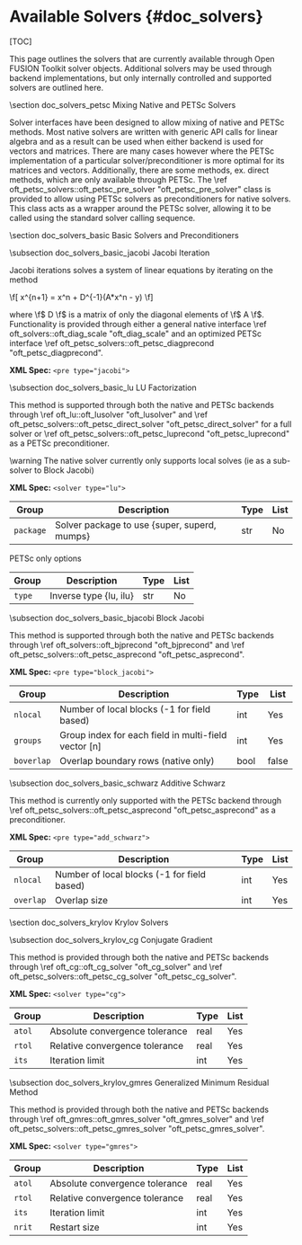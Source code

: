 Available Solvers     {#doc_solvers}
=================

[TOC]

This page outlines the solvers that are currently available through Open FUSION Toolkit solver objects. Additional
solvers may be used through backend implementations, but only internally controlled and supported solvers
are outlined here.

\section doc_solvers_petsc Mixing Native and PETSc Solvers

Solver interfaces have been designed to allow mixing of native and PETSc methods. Most native solvers are
written with generic API calls for linear algebra and as a result can be used when either backend is used
for vectors and matrices. There are many cases however where the PETSc implementation of a particular
solver/preconditioner is more optimal for its matrices and vectors. Additionally, there are some
methods, ex. direct methods, which are only available through PETSc. The
\ref oft_petsc_solvers::oft_petsc_pre_solver "oft_petsc_pre_solver" class is provided to allow using PETSc
solvers as preconditioners for native solvers. This class acts as a wrapper around the PETSc solver, allowing
it to be called using the standard solver calling sequence.  

\section doc_solvers_basic Basic Solvers and Preconditioners

\subsection doc_solvers_basic_jacobi Jacobi Iteration

Jacobi iterations solves a system of linear equations by iterating on the method

\f[ x^{n+1} = x^n + D^{-1}(A*x^n - y) \f]

where \f$ D \f$ is a matrix of only the diagonal elements of \f$ A \f$. Functionality is provided through
either a general native interface \ref oft_solvers::oft_diag_scale "oft_diag_scale" and an optimized PETSc
interface \ref oft_petsc_solvers::oft_petsc_diagprecond "oft_petsc_diagprecond".

**XML Spec:** `<pre type="jacobi">`

\subsection doc_solvers_basic_lu LU Factorization

This method is supported through both the native and PETSc backends through
\ref oft_lu::oft_lusolver "oft_lusolver" and
\ref oft_petsc_solvers::oft_petsc_direct_solver "oft_petsc_direct_solver" for a full solver or
\ref oft_petsc_solvers::oft_petsc_luprecond "oft_petsc_luprecond" as a PETSc preconditioner.

\warning The native solver currently only supports local solves (ie as a sub-solver to Block Jacobi)

**XML Spec:** `<solver type="lu">`

| Group      | Description | Type      | List |
|------------|-------------|-----------|------|
| `package`  | Solver package to use {super, superd, mumps} | str | No |

PETSc only options

| Group      | Description | Type      | List |
|------------|-------------|-----------|------|
| `type`     | Inverse type {lu, ilu} | str | No |

\subsection doc_solvers_basic_bjacobi Block Jacobi

This method is supported through both the native and PETSc backends through
\ref oft_solvers::oft_bjprecond "oft_bjprecond" and
\ref oft_petsc_solvers::oft_petsc_asprecond "oft_petsc_asprecond".

**XML Spec:** `<pre type="block_jacobi">`

| Group      | Description | Type      | List |
|------------|-------------|-----------|------|
| `nlocal`   | Number of local blocks (-1 for field based) | int | Yes |
| `groups`   | Group index for each field in multi-field vector [n] | int | Yes |
| `boverlap` | Overlap boundary rows (native only) | bool | false |

\subsection doc_solvers_basic_schwarz Additive Schwarz

This method is currently only supported with the PETSc backend through
\ref oft_petsc_solvers::oft_petsc_asprecond "oft_petsc_asprecond" as a preconditioner.

**XML Spec:** `<pre type="add_schwarz">`

| Group      | Description | Type      | List |
|------------|-------------|-----------|------|
| `nlocal`   | Number of local blocks (-1 for field based) | int | Yes |
| `overlap`  | Overlap size | int | Yes |

\section doc_solvers_krylov Krylov Solvers

\subsection doc_solvers_krylov_cg Conjugate Gradient

This method is provided through both the native and PETSc backends through \ref oft_cg::oft_cg_solver
"oft_cg_solver" and \ref oft_petsc_solvers::oft_petsc_cg_solver "oft_petsc_cg_solver".

**XML Spec:** `<solver type="cg">`

| Group      | Description | Type      | List |
|------------|-------------|-----------|------|
| `atol`     | Absolute convergence tolerance | real | Yes |
| `rtol`     | Relative convergence tolerance | real | Yes |
| `its`      | Iteration limit | int | Yes |

\subsection doc_solvers_krylov_gmres Generalized Minimum Residual Method

This method is provided through both the native and PETSc backends through \ref oft_gmres::oft_gmres_solver
"oft_gmres_solver" and \ref oft_petsc_solvers::oft_petsc_gmres_solver "oft_petsc_gmres_solver".

**XML Spec:** `<solver type="gmres">`

| Group      | Description | Type      | List |
|------------|-------------|-----------|------|
| `atol`     | Absolute convergence tolerance | real | Yes |
| `rtol`     | Relative convergence tolerance | real | Yes |
| `its`      | Iteration limit | int | Yes |
| `nrit`     | Restart size | int | Yes |
